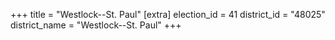 +++
title = "Westlock--St. Paul"
[extra]
election_id = 41
district_id = "48025"
district_name = "Westlock--St. Paul"
+++

